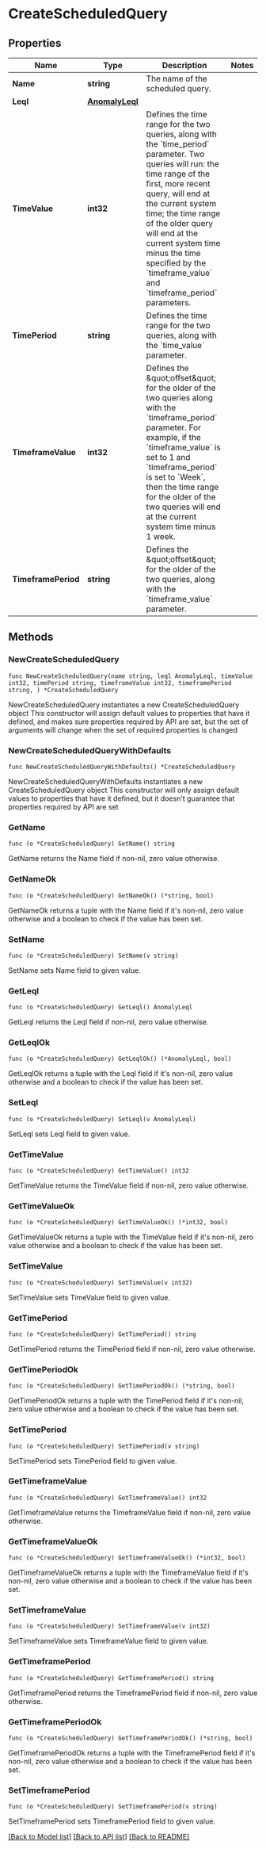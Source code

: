 # CreateScheduledQuery

## Properties

Name | Type | Description | Notes
------------ | ------------- | ------------- | -------------
**Name** | **string** | The name of the scheduled query. | 
**Leql** | [**AnomalyLeql**](AnomalyLeql.md) |  | 
**TimeValue** | **int32** | Defines the time range for the two queries, along with the &#x60;time_period&#x60; parameter. Two queries will run: the time range of the first, more recent query, will end at the current system time; the time range of the older query will end at the current system time minus the time specified by the &#x60;timeframe_value&#x60; and &#x60;timeframe_period&#x60; parameters.  | 
**TimePeriod** | **string** | Defines the time range for the two queries, along with the &#x60;time_value&#x60; parameter. | 
**TimeframeValue** | **int32** | Defines the \&quot;offset\&quot; for the older of the two queries along with the &#x60;timeframe_period&#x60; parameter. For example, if the &#x60;timeframe_value&#x60; is set to 1 and &#x60;timeframe_period&#x60; is set to &#x60;Week&#x60;, then the time range for the older of the two queries will end at the current system time minus 1 week. | 
**TimeframePeriod** | **string** | Defines the \&quot;offset\&quot; for the older of the two queries, along with the &#x60;timeframe_value&#x60; parameter. | 

## Methods

### NewCreateScheduledQuery

`func NewCreateScheduledQuery(name string, leql AnomalyLeql, timeValue int32, timePeriod string, timeframeValue int32, timeframePeriod string, ) *CreateScheduledQuery`

NewCreateScheduledQuery instantiates a new CreateScheduledQuery object
This constructor will assign default values to properties that have it defined,
and makes sure properties required by API are set, but the set of arguments
will change when the set of required properties is changed

### NewCreateScheduledQueryWithDefaults

`func NewCreateScheduledQueryWithDefaults() *CreateScheduledQuery`

NewCreateScheduledQueryWithDefaults instantiates a new CreateScheduledQuery object
This constructor will only assign default values to properties that have it defined,
but it doesn't guarantee that properties required by API are set

### GetName

`func (o *CreateScheduledQuery) GetName() string`

GetName returns the Name field if non-nil, zero value otherwise.

### GetNameOk

`func (o *CreateScheduledQuery) GetNameOk() (*string, bool)`

GetNameOk returns a tuple with the Name field if it's non-nil, zero value otherwise
and a boolean to check if the value has been set.

### SetName

`func (o *CreateScheduledQuery) SetName(v string)`

SetName sets Name field to given value.


### GetLeql

`func (o *CreateScheduledQuery) GetLeql() AnomalyLeql`

GetLeql returns the Leql field if non-nil, zero value otherwise.

### GetLeqlOk

`func (o *CreateScheduledQuery) GetLeqlOk() (*AnomalyLeql, bool)`

GetLeqlOk returns a tuple with the Leql field if it's non-nil, zero value otherwise
and a boolean to check if the value has been set.

### SetLeql

`func (o *CreateScheduledQuery) SetLeql(v AnomalyLeql)`

SetLeql sets Leql field to given value.


### GetTimeValue

`func (o *CreateScheduledQuery) GetTimeValue() int32`

GetTimeValue returns the TimeValue field if non-nil, zero value otherwise.

### GetTimeValueOk

`func (o *CreateScheduledQuery) GetTimeValueOk() (*int32, bool)`

GetTimeValueOk returns a tuple with the TimeValue field if it's non-nil, zero value otherwise
and a boolean to check if the value has been set.

### SetTimeValue

`func (o *CreateScheduledQuery) SetTimeValue(v int32)`

SetTimeValue sets TimeValue field to given value.


### GetTimePeriod

`func (o *CreateScheduledQuery) GetTimePeriod() string`

GetTimePeriod returns the TimePeriod field if non-nil, zero value otherwise.

### GetTimePeriodOk

`func (o *CreateScheduledQuery) GetTimePeriodOk() (*string, bool)`

GetTimePeriodOk returns a tuple with the TimePeriod field if it's non-nil, zero value otherwise
and a boolean to check if the value has been set.

### SetTimePeriod

`func (o *CreateScheduledQuery) SetTimePeriod(v string)`

SetTimePeriod sets TimePeriod field to given value.


### GetTimeframeValue

`func (o *CreateScheduledQuery) GetTimeframeValue() int32`

GetTimeframeValue returns the TimeframeValue field if non-nil, zero value otherwise.

### GetTimeframeValueOk

`func (o *CreateScheduledQuery) GetTimeframeValueOk() (*int32, bool)`

GetTimeframeValueOk returns a tuple with the TimeframeValue field if it's non-nil, zero value otherwise
and a boolean to check if the value has been set.

### SetTimeframeValue

`func (o *CreateScheduledQuery) SetTimeframeValue(v int32)`

SetTimeframeValue sets TimeframeValue field to given value.


### GetTimeframePeriod

`func (o *CreateScheduledQuery) GetTimeframePeriod() string`

GetTimeframePeriod returns the TimeframePeriod field if non-nil, zero value otherwise.

### GetTimeframePeriodOk

`func (o *CreateScheduledQuery) GetTimeframePeriodOk() (*string, bool)`

GetTimeframePeriodOk returns a tuple with the TimeframePeriod field if it's non-nil, zero value otherwise
and a boolean to check if the value has been set.

### SetTimeframePeriod

`func (o *CreateScheduledQuery) SetTimeframePeriod(v string)`

SetTimeframePeriod sets TimeframePeriod field to given value.



[[Back to Model list]](../README.md#documentation-for-models) [[Back to API list]](../README.md#documentation-for-api-endpoints) [[Back to README]](../README.md)


